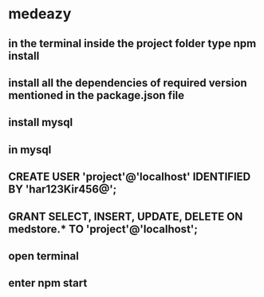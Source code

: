 # medeazy
## in the terminal inside the project folder type npm install
## install all the dependencies of required version mentioned in the package.json file
## install mysql
## in mysql
## CREATE USER 'project'@'localhost' IDENTIFIED BY 'har123Kir456@';
## GRANT SELECT, INSERT, UPDATE, DELETE ON medstore.* TO 'project'@'localhost';
## open terminal 
## enter npm start
